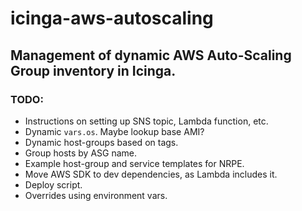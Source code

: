 # icinga-aws-autoscaling

## Management of dynamic AWS Auto-Scaling Group inventory in Icinga.

### TODO:

* Instructions on setting up SNS topic, Lambda function, etc.
* Dynamic `vars.os`. Maybe lookup base AMI?
* Dynamic host-groups based on tags.
* Group hosts by ASG name.
* Example host-group and service templates for NRPE.
* Move AWS SDK to dev dependencies, as Lambda includes it.
* Deploy script.
* Overrides using environment vars.
